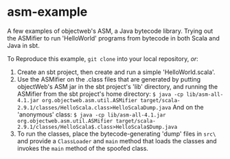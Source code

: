 asm-example
===========

A few examples of objectweb's ASM, a Java bytecode library. Trying out the ASMifier to run 'HelloWorld' programs from bytecode in both Scala and Java in sbt.

To Reproduce this example, `git clone` into your local repository, *or*:

1) Create an sbt project, then create and run a simple 'HelloWorld.scala'.
2) Use the ASMifier on the .class files that are generated by putting objectWeb's ASM jar in the sbt project's 'lib' directory, and running the ASMifier from the sbt project's home directory: 
    `$ java -cp lib/asm-all-4.1.jar org.objectweb.asm.util.ASMifier target/scala-2.9.1/classes/HelloScala.class>HelloScalaDump.java` 
And on the 'anonymous' class:
    `$ java -cp lib/asm-all-4.1.jar org.objectweb.asm.util.ASMifier target/scala-2.9.1/classes/HelloScala$.class>HelloScala$Dump.java`
3) To run the classes, place the bytecode-generating 'dump' files in `src\` and provide a `ClassLoader` and `main` method that loads the classes and invokes the `main` method of the spoofed class.

